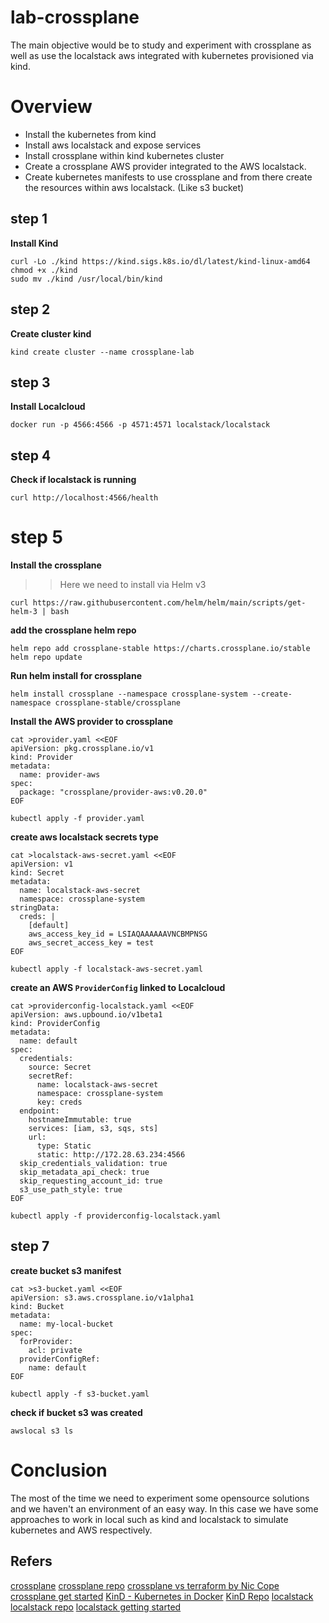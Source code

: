 # lab-crossplane
The main objective would be to study and experiment with crossplane as well as use the localstack aws integrated with kubernetes provisioned via kind.

# Overview
* Install the kubernetes from kind
* Install aws localstack and expose services
* Install crossplane within kind kubernetes cluster
* Create a crossplane AWS provider integrated to the AWS localstack.
* Create kubernetes manifests to use crossplane and from there create the resources within aws localstack. (Like s3 bucket)  

## step 1  
**Install Kind**
```
curl -Lo ./kind https://kind.sigs.k8s.io/dl/latest/kind-linux-amd64
chmod +x ./kind
sudo mv ./kind /usr/local/bin/kind
```

## step 2
**Create cluster kind**
```
kind create cluster --name crossplane-lab
```

## step 3
**Install Localcloud**
```
docker run -p 4566:4566 -p 4571:4571 localstack/localstack
```

## step 4
**Check if localstack is running**
```
curl http://localhost:4566/health
```

# step 5
**Install the crossplane**
>> Here we need to install via Helm v3
```
curl https://raw.githubusercontent.com/helm/helm/main/scripts/get-helm-3 | bash
```

**add the crossplane helm repo**
```
helm repo add crossplane-stable https://charts.crossplane.io/stable
helm repo update
```

**Run helm install for crossplane**
```
helm install crossplane --namespace crossplane-system --create-namespace crossplane-stable/crossplane
```

**Install the AWS provider to crossplane**
```
cat >provider.yaml <<EOF
apiVersion: pkg.crossplane.io/v1
kind: Provider
metadata:
  name: provider-aws
spec:
  package: "crossplane/provider-aws:v0.20.0"
EOF

kubectl apply -f provider.yaml
```

**create aws localstack secrets type**
```
cat >localstack-aws-secret.yaml <<EOF
apiVersion: v1
kind: Secret
metadata:
  name: localstack-aws-secret
  namespace: crossplane-system
stringData:
  creds: |
    [default]
    aws_access_key_id = LSIAQAAAAAAVNCBMPNSG
    aws_secret_access_key = test
EOF

kubectl apply -f localstack-aws-secret.yaml
```

**create an AWS `ProviderConfig` linked to Localcloud**
```
cat >providerconfig-localstack.yaml <<EOF
apiVersion: aws.upbound.io/v1beta1
kind: ProviderConfig
metadata:
  name: default
spec:
  credentials:
    source: Secret
    secretRef:
      name: localstack-aws-secret
      namespace: crossplane-system
      key: creds
  endpoint:
    hostnameImmutable: true
    services: [iam, s3, sqs, sts]
    url:
      type: Static
      static: http://172.28.63.234:4566
  skip_credentials_validation: true
  skip_metadata_api_check: true
  skip_requesting_account_id: true
  s3_use_path_style: true
EOF

kubectl apply -f providerconfig-localstack.yaml
```

## step 7
**create bucket s3 manifest**
```
cat >s3-bucket.yaml <<EOF
apiVersion: s3.aws.crossplane.io/v1alpha1
kind: Bucket
metadata:
  name: my-local-bucket
spec:
  forProvider:
    acl: private
  providerConfigRef:
    name: default
EOF

kubectl apply -f s3-bucket.yaml
```

**check if bucket s3 was created**
```
awslocal s3 ls
```

# Conclusion
The most of the time we need to experiment some opensource solutions and we haven't an environment of an easy way. In this case we have some approaches to work in local such as kind and localstack to simulate kubernetes and AWS respectively.

## Refers
[crossplane](https://www.crossplane.io/)
[crossplane repo](https://github.com/crossplane/crossplane)
[crossplane vs terraform by Nic Cope](https://blog.crossplane.io/crossplane-vs-terraform/)
[crossplane get started](https://docs.crossplane.io/latest/)
[KinD - Kubernetes in Docker](https://kind.sigs.k8s.io/)
[KinD Repo](https://github.com/kubernetes-sigs/kind)
[localstack](https://www.localstack.cloud/)
[localstack repo](https://github.com/localstack/localstack?tab=readme-ov-file)
[localstack getting started](https://docs.localstack.cloud/getting-started/installation/)
